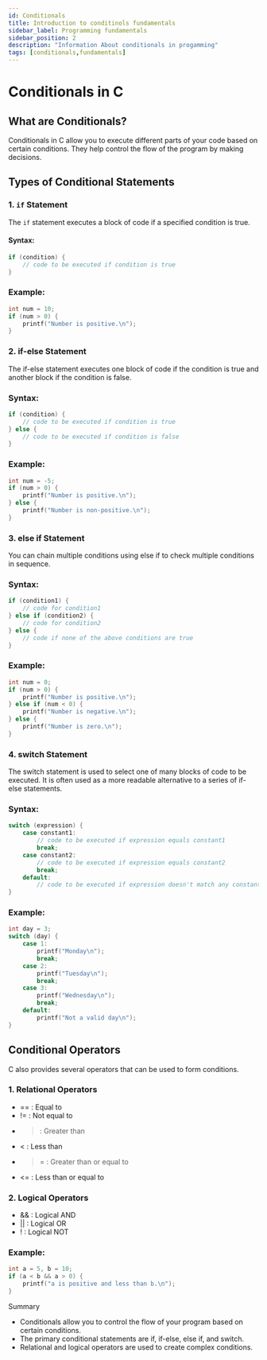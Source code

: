 ```yaml
---
id: Conditionals
title: Introduction to conditinols fundamentals
sidebar_label: Programming fundamentals
sidebar_position: 2
description: "Information About conditionals in progamming"
tags: [conditionals,fundamentals]
---
```



# Conditionals in C

## What are Conditionals?
Conditionals in C allow you to execute different parts of your code based on certain conditions. They help control the flow of the program by making decisions.

## Types of Conditional Statements

### 1. `if` Statement
The `if` statement executes a block of code if a specified condition is true.

#### Syntax:
```c
if (condition) {
    // code to be executed if condition is true
}
```

### Example:
```C
int num = 10;
if (num > 0) {
    printf("Number is positive.\n");
}
```

### 2. if-else Statement
The if-else statement executes one block of code if the condition is true and another block if the condition is false.

### Syntax:
```C
if (condition) {
    // code to be executed if condition is true
} else {
    // code to be executed if condition is false
}
```

### Example:
```C
int num = -5;
if (num > 0) {
    printf("Number is positive.\n");
} else {
    printf("Number is non-positive.\n");
}
```

### 3. else if Statement
You can chain multiple conditions using else if to check multiple conditions in sequence.

### Syntax:
```C
if (condition1) {
    // code for condition1
} else if (condition2) {
    // code for condition2
} else {
    // code if none of the above conditions are true
}
```

### Example:
```C
int num = 0;
if (num > 0) {
    printf("Number is positive.\n");
} else if (num < 0) {
    printf("Number is negative.\n");
} else {
    printf("Number is zero.\n");
}
```

### 4. switch Statement
The switch statement is used to select one of many blocks of code to be executed. It is often used as a more readable alternative to a series of if-else statements.

### Syntax:
```C
switch (expression) {
    case constant1:
        // code to be executed if expression equals constant1
        break;
    case constant2:
        // code to be executed if expression equals constant2
        break;
    default:
        // code to be executed if expression doesn't match any constant
}
```

### Example:
```C
int day = 3;
switch (day) {
    case 1:
        printf("Monday\n");
        break;
    case 2:
        printf("Tuesday\n");
        break;
    case 3:
        printf("Wednesday\n");
        break;
    default:
        printf("Not a valid day\n");
}
```

## Conditional Operators
C also provides several operators that can be used to form conditions.

### 1. Relational Operators
- == : Equal to
- != : Not equal to
- > : Greater than
- < : Less than
- >= : Greater than or equal to
- <= : Less than or equal to
  
### 2. Logical Operators
- && : Logical AND
- || : Logical OR
- ! : Logical NOT
  
### Example:
```C
int a = 5, b = 10;
if (a < b && a > 0) {
    printf("a is positive and less than b.\n");
}
```

Summary
- Conditionals allow you to control the flow of your program based on certain conditions.
- The primary conditional statements are if, if-else, else if, and switch.
- Relational and logical operators are used to create complex conditions.
